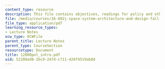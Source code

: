 ```yaml
---
content_type: resource
description: This file contains objectives, readings for policy and other issues.
file: /media/courses/16-892j-space-system-architecture-and-design-fall-2004/52208ad82bc9247dc711426f4519ab8d_12000pol_intro.pdf
file_type: application/pdf
learning_resource_types:
- Lecture Notes
ocw_type: OCWFile
parent_title: Lecture Notes
parent_type: CourseSection
resourcetype: Document
title: 12000pol_intro.pdf
uid: 52208ad8-2bc9-247d-c711-426f4519ab8d
---
```

